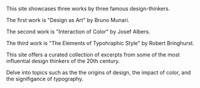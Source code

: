 This site showcases three works by three famous design-thinkers. 

The first work is "Design as Art" by Bruno Munari. 

The second work is "Interaction of Color" by Josef Albers. 

The third work is "The Elements of Typohraphic Style" by Robert Bringhurst.

This site offers a curated collection of excerpts from some of the most influential design thinkers of the 20th century. 

Delve into topics such as the the origins of design, the impact of color, and the signifigance of typography.
